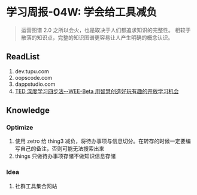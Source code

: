 # 学习周报-04W: 学会给工具减负

> 运营图谱 2.0 之所以会火，也是取决于人们都追求知识的完整性。
> 相较于散落的知识点，完整的知识图谱更容易让人产生明确的概念认识。

## ReadList

1. dev.tupu.com
2. oopscode.com
3. dappstudio.com
4. [TED 深度学习四步法--WEE-Beta 用智慧创造好玩有趣的开放学习机会](http://joinwee.com/lesson/20/#4)

## Knowledge

### Optimize

1. 使用 zetro 给 thing3 减负，将待办事项与信息切分。在转存的时候一定要编写自己的备注，否则可能无法搜索出来
2. things 只做待办事项存储不做知识信息存储

### Idea

1. 社群工具集合网站
